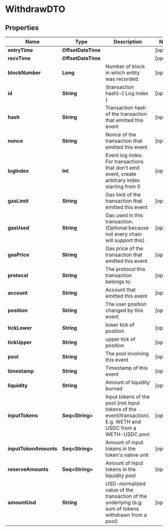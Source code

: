 

# WithdrawDTO



## Properties

Name | Type | Description | Notes
------------ | ------------- | ------------- | -------------
**entryTime** | **OffsetDateTime** |  |  [optional]
**recvTime** | **OffsetDateTime** |  |  [optional]
**blockNumber** | **Long** | Number of block in which entity was recorded. |  [optional]
**id** | **String** | (transaction hash)-{ Log index } |  [optional]
**hash** | **String** | Transaction hash of the transaction that emitted this event |  [optional]
**nonce** | **String** | Nonce of the transaction that emitted this event |  [optional]
**logIndex** | **Int** | Event log index. For transactions that don&#39;t emit event, create arbitrary index starting from 0 |  [optional]
**gasLimit** | **String** | Gas limit of the transaction that emitted this event |  [optional]
**gasUsed** | **String** | Gas used in this transaction. (Optional because not every chain will support this) |  [optional]
**gasPrice** | **String** | Gas price of the transaction that emitted this event |  [optional]
**protocol** | **String** | The protocol this transaction belongs to |  [optional]
**account** | **String** | Account that emitted this event |  [optional]
**position** | **String** | The user position changed by this event |  [optional]
**tickLower** | **String** | lower tick of position |  [optional]
**tickUpper** | **String** | upper tick of position |  [optional]
**pool** | **String** | The pool involving this event |  [optional]
**timestamp** | **String** | Timestamp of this event |  [optional]
**liquidity** | **String** | Amount of liquidity burned |  [optional]
**inputTokens** | **Seq&lt;String&gt;** | Input tokens of the pool (not input tokens of the event/transaction). E.g. WETH and USDC from a WETH-USDC pool |  [optional]
**inputTokenAmounts** | **Seq&lt;String&gt;** | Amount of input tokens in the token&#39;s native unit |  [optional]
**reserveAmounts** | **Seq&lt;String&gt;** | Amount of input tokens in the liquidity pool |  [optional]
**amountUsd** | **String** | USD-normalized value of the transaction of the underlying (e.g. sum of tokens withdrawn from a pool) |  [optional]



